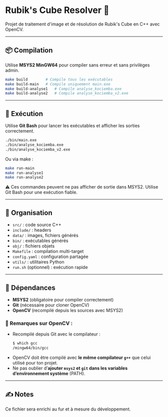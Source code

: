 
# Rubik's Cube Resolver 🧩

Projet de traitement d'image et de résolution de Rubik's Cube en C++ avec OpenCV.

---

## 📦 Compilation

Utilise **MSYS2 MinGW64** pour compiler sans erreur et sans privilèges admin.

```bash
make build        # Compile tous les exécutables
make build-main   # Compile uniquement main.exe
make build-analyse1   # Compile analyse_kociemba.exe
make build-analyse2   # Compile analyse_kociemba_v2.exe
```

---

## 🚀 Exécution

Utilise **Git Bash** pour lancer les exécutables et afficher les sorties correctement.

```bash
./bin/main.exe
./bin/analyse_kociemba.exe
./bin/analyse_kociemba_v2.exe
```

Ou via make :

```bash
make run-main
make run-analyse1
make run-analyse2
```

⚠️ Ces commandes peuvent ne pas afficher de sortie dans MSYS2. Utilise Git Bash pour une exécution fiable.

---

## 📁 Organisation

- `src/` : code source C++
- `include/` : headers
- `data/` : images, fichiers générés
- `bin/` : exécutables générés
- `obj/` : fichiers objets
- `Makefile` : compilation multi-target
- `config.yaml` : configuration partagée
- `utils/` : utilitaires Python
- `run.sh` (optionnel) : exécution rapide

---

## 🧪 Dépendances

- **MSYS2** (obligatoire pour compiler correctement)
- **Git** (nécessaire pour cloner OpenCV)
- **OpenCV** (recompilé depuis les sources avec MSYS2)

### 🔧 Remarques sur OpenCV :
- Recompilé depuis Git avec le compilateur :
  ```bash
  $ which gcc
  /mingw64/bin/gcc
  ```
- OpenCV doit être compilé avec **le même compilateur `g++`** que celui utilisé pour ton projet.
- Ne pas oublier d’**ajouter `msys2` et `git` dans les variables d’environnement système** (PATH).

---

## ✍️ Notes

Ce fichier sera enrichi au fur et à mesure du développement.
